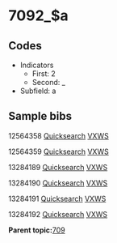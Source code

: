 # 7092\_$a

## Codes

-   Indicators
    -   First: 2
    -   Second: \_
-   Subfield: a

## Sample bibs

12564358 [Quicksearch](https://search.library.yale.edu/catalog/12564358) [VXWS](http://prodorbis.library.yale.edu:7014/vxws/GetHoldingsService?bibId=12564358)

12564359 [Quicksearch](https://search.library.yale.edu/catalog/12564359) [VXWS](http://prodorbis.library.yale.edu:7014/vxws/GetHoldingsService?bibId=12564359)

13284189 [Quicksearch](https://search.library.yale.edu/catalog/13284189) [VXWS](http://prodorbis.library.yale.edu:7014/vxws/GetHoldingsService?bibId=13284189)

13284190 [Quicksearch](https://search.library.yale.edu/catalog/13284190) [VXWS](http://prodorbis.library.yale.edu:7014/vxws/GetHoldingsService?bibId=13284190)

13284191 [Quicksearch](https://search.library.yale.edu/catalog/13284191) [VXWS](http://prodorbis.library.yale.edu:7014/vxws/GetHoldingsService?bibId=13284191)

13284192 [Quicksearch](https://search.library.yale.edu/catalog/13284192) [VXWS](http://prodorbis.library.yale.edu:7014/vxws/GetHoldingsService?bibId=13284192)

**Parent topic:**[709](../../tags/709/709.md)

